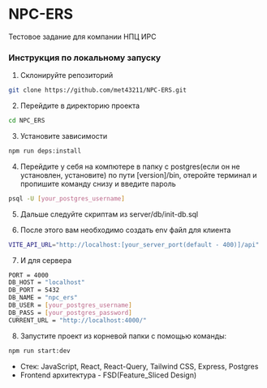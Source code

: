 # NPC-ERS

Тестовое задание для компании НПЦ ИРС

### Инструкция по локальному запуску

1) Склонируйте репозиторий
```bash
git clone https://github.com/met43211/NPC-ERS.git
```

2) Перейдите в директорию проекта
```bash
cd NPC_ERS
```

3) Установите зависимости
```bash
npm run deps:install
```

4) Перейдите у себя на компютере в папку с postgres(если он не установлен, установите) по пути [version]/bin, отеройте терминал и пропишите команду снизу и введите пароль
```bash
psql -U [your_postgres_username]
```

5) Дальше следуйте скриптам из server/db/init-db.sql

6) После этого вам необходимо создать env файл для клиента
```bash
VITE_API_URL="http://localhost:[your_server_port(default - 400)]/api"
```
7) И для сервера
```bash
PORT = 4000
DB_HOST = "localhost"
DB_PORT = 5432  
DB_NAME = "npc_ers"
DB_USER = [your_postgres_username]    
DB_PASS = [your_postgres_password]  
CURRENT_URL = "http://localhost:4000/"
```

8) Запустите проект из корневой папки с помощью команды:
```bash
npm run start:dev
```

- Стек: JavaScript, React, React-Query, Tailwind CSS, Express, Postgres
- Frontend архитектура - FSD(Feature_Sliced Design)

